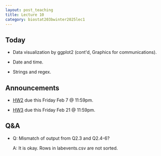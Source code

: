 ```yaml
---
layout: post_teaching
title: Lecture 10
category: biostat203bwinter2025lec1
---
```


## Today

* Data visualization by ggplot2 (cont'd, Graphics for communications).

* Date and time.

* Strings and regex. 

## Announcements

* [HW2](https://ucla-biostat-203b.github.io/2025winter/hw/hw2/hw2.html) due this Friday Feb 7 @ 11:59pm.

* [HW3](https://ucla-biostat-203b.github.io/2025winter/hw/hw3/hw3.html) due this Friday Feb 21 @ 11:59pm.

## Q&A

* Q: Mismatch of output from Q2.3 and Q2.4-6?

    A: It is okay. Rows in labevents.csv are not sorted.
